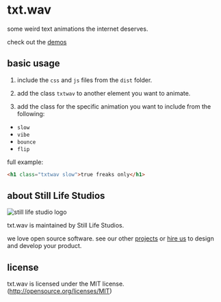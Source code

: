 # txt.wav

some weird text animations the internet deserves.

check out the [demos](http://wwww.stilllife.studio/txtwav)

## basic usage

1. include the `css` and `js` files from the `dist` folder.

2. add the class `txtwav` to another element you want to animate.

3. add the class for the specific animation you want to include from the
following:

* `slow`
* `vibe`
* `bounce`
* `flip`

full example:
```html
<h1 class="txtwav slow">true freaks only</h1>
```

## about Still Life Studios

![still life studio
logo](http://www.stilllife.studio/images/still_life_logo.png)

txt.wav is maintained by Still Life Studios. 

we love open source software. see our other
[projects](http://www.stilllife.studio/?utm_source=github#work) or [hire
us](http://www.stilllife.studio/?utm_source=github#contact) to design and develop your product.


## license
txt.wav is licensed under the MIT license. (http://opensource.org/licenses/MIT)

